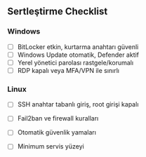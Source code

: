 ## Sertleştirme Checklist

### Windows
- [ ] BitLocker etkin, kurtarma anahtarı güvenli
- [ ] Windows Update otomatik, Defender aktif
- [ ] Yerel yönetici parolası rastgele/korumalı
- [ ] RDP kapalı veya MFA/VPN ile sınırlı

### Linux
- [ ] SSH anahtar tabanlı giriş, root girişi kapalı
- [ ] Fail2ban ve firewall kuralları
- [ ] Otomatik güvenlik yamaları
- [ ] Minimum servis yüzeyi


